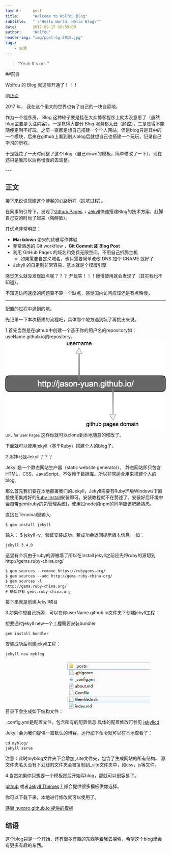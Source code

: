 ```yaml
---
layout:     post
title:      "Welcome to Wolfdu Blog"
subtitle:   " \"Hello World, Hello Blog\""
date:       2017-02-17 16:59:00
author:     "Wolfdu"
header-img: "img/post-bg-2015.jpg"
tags:
    - 生活
---
```


> “Yeah It's on. ”

##前言

Wolfdu 的 Blog 就这嘛开通了！！！

[刚正面](#build)



2017 年， 我在这个偌大的世界也有了自己的一块自留地。


作为一个程序员， Blog 这种轮子要是挂在大众博客程序上就太没意思了（虽然blog主要是关注内容）。一是觉得大部分 Blog 服务都太丑（颜控），二是觉得不能随便定制不好玩。之前一直都是想自己搭建一个个人网站，但是blog只是其中的一个模块，后来在github上看到别人blog后就想自己也搭建一个玩玩，记录自己学习的历程。

于是就花了一天时间整了这个blog（自己down的模板，简单修改了一下），现在还只是雏形以后再慢慢的去调整。


<p id = "build"></p>
---

## 正文

接下来说说搭建这个博客的心路历程（踩坑过程）。 

在同事的引导下，发现了[Github Pages](https://pages.github.com/) + [Jekyll](http://jekyllrb.com/)快速搭建Blog的技术方案，赶脚自己变的时尚了起来（陶醉脸）。


其优点非常明显：

* **Markdown** 带来的优雅写作体验
* 非常熟悉的 Git workflow ，**Git Commit 即 Blog Post**
* 利用 GitHub Pages 的域名和免费无限空间，不用自己折腾主机
	* 如果需要自定义域名，也只需要简单改改 DNS 加个 CNAME 就好了
* Jekyll 的自定制非常容易，基本就是个模版引擎

感觉怎么就没发现缺点呢？？？
开玩笑！！！慢慢使用就会发现了（其实我也不知道）。

不知道访问速度的问题算不算一个缺点，感觉国内访问应该还是有点略慢。


---

配置的过程中遇到的坑。

先记录一下本次搭建的流程吧，具体哪个地方遇到坑了再挑出来说。

1.首先当然是在github中创建一个基于你的用户名的repository如：useName.github.io的repository。
![java-javascript](/img/in-post/post-js-version/github-pages-URL.jpg)
<small class="img-hint">URL for User Pages</small>
这样你就可以clone到本地随意的修改了。

下面就可以使用jekyll（基于Ruby）搭建个人的blog了。

2.那神马是Jekyll？？？

Jekyll是一个静态网站生产器（static website generator）。
静态网站即只包含HTML，CSS，JavaScript。不依赖于数据库。所以非常适合用来搭建个人的blog。

那么首先我们要在本地部署我们的Jekyll，Jekyll需要有Ruby环境Windows下直接使用集成好的[Ruby Install](http://rubyinstaller.org/)安装即可。安装教程就不在赘述了。安装好后环境中会自带gem(ruby的包管理系统)，使用过node的npm的同学应该肥肠熟悉。

直接在Terminal里输入:
	
	$ gem install jekyll

输入：	$ jekyll -v，验证安装成功。若成功会返回提示版本信息。
如：
	
	jekyll 3.4.0

这里有个坑由于ruby的源被墙了所以在install jekyll之前应先将ruby的源切到http://gems.ruby-china.org/
	
	$ gem sources --remove https://rubygems.org/
	$ gem sources --add http://gems.ruby-china.org/
	$ gem sources -l
	http://gems.ruby-china.org/
	# 确保只有 gems.ruby-china.org

接下来就是创建Jekyll项目

3.如果你想自己折腾，可以在你userName.github.io文件夹下创建jekyll工程：

想要通过jekyll new一个工程需要安装bundler
	
	gem install bundler

安装成功后创建jekyll工程：
	
	jekyll new myblog

目录下会生成如下结构文件：
![java-javascript](/img/in-post/post-js-version/new-jekyll-doc.png)

_config.yml是配置文件，包含所有的配置信息
具体的配置修改可参见 [jekyllcd](http://jekyllcn.com/)

Jekyll 会为我们提供一篇默认的博客，运行如下命令就可以在本地查看了：
	
	cd myblog/
	jekyll serve

注意：此时myblog文件夹下会增加_site文件夹，包含了生成网站的所有结构。
源文件夹名头没有下划线的文件夹会被复制到_site文件夹中，如css，js等文件。

4.当然如果你只想要一个模板然后开始写blog，那就可以很容易了。

[github](https://github.com/Huxpro/huxblog-boilerplate) 或者[Jekyll Themes](http://jekyllthemes.org/)上都会提供很多模板供你选择。

你可以下载下来，本地进行修改就可以使用了。


[感谢 huxpro.github.io 提供的模板](https://github.com/Huxpro/huxblog-boilerplate)


## 结语

这个blog只是一个开始，还有很多有趣的东西等着我去探索，希望这个blog里会有更多有趣的东西。



